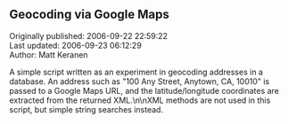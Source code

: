 ## Geocoding via Google Maps  
Originally published: 2006-09-22 22:59:22  
Last updated: 2006-09-23 06:12:29  
Author: Matt Keranen  
  
A simple script written as an experiment in geocoding addresses in a database. An address such as "100 Any Street, Anytown, CA, 10010" is passed to a Google Maps URL, and the latitude/longitude coordinates are extracted from the returned XML.\n\nXML methods are not used in this script, but simple string searches instead.